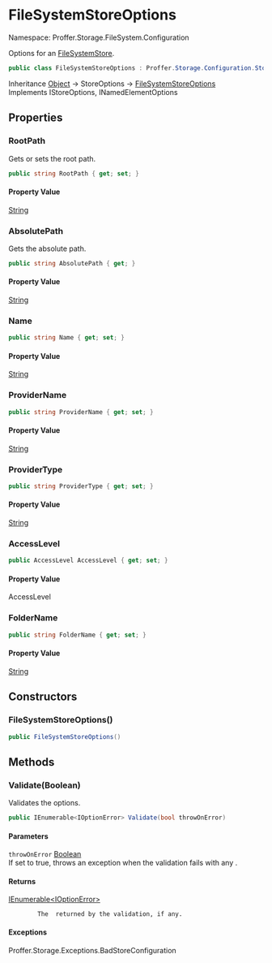 # FileSystemStoreOptions

Namespace: Proffer.Storage.FileSystem.Configuration

Options for an [FileSystemStore](./proffer.storage.filesystem.filesystemstore).

```csharp
public class FileSystemStoreOptions : Proffer.Storage.Configuration.StoreOptions, Proffer.Storage.Configuration.IStoreOptions, Proffer.Configuration.INamedElementOptions
```

Inheritance [Object](https://docs.microsoft.com/en-us/dotnet/api/system.object) → StoreOptions → [FileSystemStoreOptions](./proffer.storage.filesystem.configuration.filesystemstoreoptions)<br>
Implements IStoreOptions, INamedElementOptions

## Properties

### **RootPath**

Gets or sets the root path.

```csharp
public string RootPath { get; set; }
```

#### Property Value

[String](https://docs.microsoft.com/en-us/dotnet/api/system.string)<br>

### **AbsolutePath**

Gets the absolute path.

```csharp
public string AbsolutePath { get; }
```

#### Property Value

[String](https://docs.microsoft.com/en-us/dotnet/api/system.string)<br>

### **Name**



```csharp
public string Name { get; set; }
```

#### Property Value

[String](https://docs.microsoft.com/en-us/dotnet/api/system.string)<br>

### **ProviderName**



```csharp
public string ProviderName { get; set; }
```

#### Property Value

[String](https://docs.microsoft.com/en-us/dotnet/api/system.string)<br>

### **ProviderType**



```csharp
public string ProviderType { get; set; }
```

#### Property Value

[String](https://docs.microsoft.com/en-us/dotnet/api/system.string)<br>

### **AccessLevel**



```csharp
public AccessLevel AccessLevel { get; set; }
```

#### Property Value

AccessLevel<br>

### **FolderName**



```csharp
public string FolderName { get; set; }
```

#### Property Value

[String](https://docs.microsoft.com/en-us/dotnet/api/system.string)<br>

## Constructors

### **FileSystemStoreOptions()**



```csharp
public FileSystemStoreOptions()
```

## Methods

### **Validate(Boolean)**

Validates the options.

```csharp
public IEnumerable<IOptionError> Validate(bool throwOnError)
```

#### Parameters

`throwOnError` [Boolean](https://docs.microsoft.com/en-us/dotnet/api/system.boolean)<br>
If set to true, throws an exception when the validation fails with any .

#### Returns

[IEnumerable&lt;IOptionError&gt;](https://docs.microsoft.com/en-us/dotnet/api/system.collections.generic.ienumerable-1)<br>

            The  returned by the validation, if any.

#### Exceptions

Proffer.Storage.Exceptions.BadStoreConfiguration<br>
